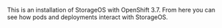This is an installation of StorageOS with OpenShift 3.7. From here you can see how pods and deployments interact with StorageOS.

